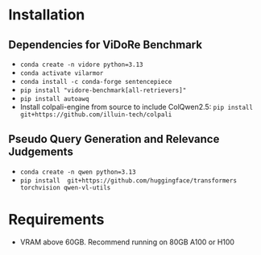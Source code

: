 # Installation

## Dependencies for ViDoRe Benchmark

* `conda create -n vidore python=3.13`
* `conda activate vilarmor`
* `conda install -c conda-forge sentencepiece`
* `pip install "vidore-benchmark[all-retrievers]"`
* `pip install autoawq`
* Install colpali-engine from source to include ColQwen2.5: `pip install git+https://github.com/illuin-tech/colpali`

## Pseudo Query Generation and Relevance Judgements

* `conda create -n qwen python=3.13`
* `pip install  git+https://github.com/huggingface/transformers torchvision qwen-vl-utils`

# Requirements

* VRAM above 60GB.  Recommend running on 80GB A100 or H100
